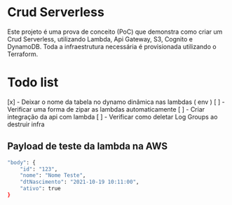 # Crud Serverless

Este projeto é uma prova de conceito (PoC) que demonstra como criar um Crud Serverless, utilizando Lambda, Api Gateway, S3, Cognito e DynamoDB. Toda a infraestrutura necessária é provisionada utilizando o Terraform.

# Todo list
[x] - Deixar o nome da tabela no dynamo dinâmica nas lambdas ( env )
[ ] - Verificar uma forma de zipar as lambdas automaticamente
[ ] - Criar integração da api com lambda
[ ] - Verificar como deletar Log Groups ao destruir infra

## Payload de teste da lambda na AWS

```bash
"body": {
    "id": "123",
    "nome": "Nome Teste",
    "dtNascimento": "2021-10-19 10:11:00",
    "ativo": true
}
```
